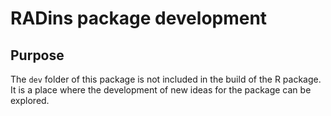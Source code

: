 
<!-- README.md is generated from README.Rmd. Please edit that file -->

# RADins package development

## Purpose

The `dev` folder of this package is not included in the build of the R
package. It is a place where the development of new ideas for the
package can be explored.

<!-- TO DO: -->

<!-- add a description of how the JSON and HTML data were obtained. -->
